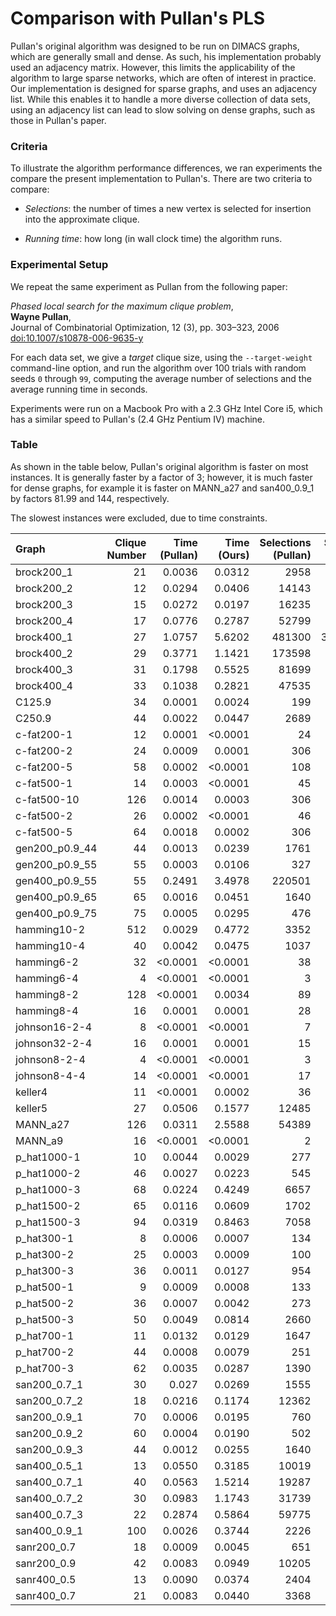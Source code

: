 # Comparison with Pullan's PLS

Pullan's original algorithm was designed to be run on DIMACS graphs, which are generally small and dense. As such, his implementation probably used an adjacency matrix. However, this limits the applicability of the algorithm to large sparse networks, which are often of interest in practice. Our implementation is designed for sparse graphs, and uses an adjacency list. While this enables it to handle a more diverse collection of data sets, using an adjacency list can lead to slow solving on dense graphs, such as those in Pullan's paper.


### Criteria

To illustrate the algorithm performance differences, we ran experiments the compare the present implementation to Pullan's. There are two criteria to compare:

- *Selections*: the number of times a new vertex is selected for insertion into the approximate clique. 

- *Running time*: how long (in wall clock time) the algorithm runs.

### Experimental Setup

We repeat the same experiment as Pullan from the following paper:

*Phased local search for the maximum clique problem*,  
**Wayne Pullan**,  
Journal of Combinatorial Optimization, 12 (3), pp. 303–323, 2006  
[doi:10.1007/s10878-006-9635-y](https://doi.org/10.1007/s10878-006-9635-y)

For each data set, we give a *target* clique size, using the `--target-weight` command-line option, and run the algorithm over 100 trials with random seeds `0` through `99`, computing the average number of selections and the average running time in seconds. 

Experiments were run on a Macbook Pro with a 2.3 GHz Intel Core i5, which has a similar speed to Pullan's (2.4 GHz Pentium IV) machine.

### Table

As shown in the table below, Pullan's original algorithm is faster on most instances. It is generally faster by a factor of 3; however, it is much faster for dense graphs, for example it is faster on MANN_a27 and san400_0.9_1 by factors 81.99 and 144, respectively.

The slowest instances were excluded, due to time constraints.

Graph               | Clique Number |     Time (Pullan) | Time (Ours) | Selections (Pullan) | Selections (Ours)
:----               | ------------: |          -------: | --------:   |              -----: | -----:
brock200_1          |            21 | 0.0036 | 0.0312 | 2958   | 3986.96
brock200_2          |            12 | 0.0294 | 0.0406 | 14143  | 10229.60
brock200_3          |            15 | 0.0272 | 0.0197 | 16235  | 3939.77
brock200_4          |            17 | 0.0776 | 0.2787 | 52799  | 49016.80
brock400_1          |            27 | 1.0757 | 5.6202 | 481300 | 376982.00
brock400_2          |            29 | 0.3771 | 1.1421 | 173598 | 77090.50
brock400_3          |            31 | 0.1798 | 0.5525 | 81699  | 37027.40
brock400_4          | 33 | 0.1038 | 0.2821 | 47535  | 18977.30
C125.9              |            34 |            0.0001 |   0.0024    |                199  | 191.85
C250.9              | 44 | 0.0022 | 0.0447 | 2689       | 2051.35
c-fat200-1          | 12 | 0.0001 | <0.0001 | 24 | 22.68
c-fat200-2          | 24 | 0.0009 | 0.0001 | 306 | 322.25
c-fat200-5          | 58 | 0.0002 | <0.0001 | 108 | 102.14
c-fat500-1          | 14 | 0.0003 | <0.0001 | 45 | 43.62
c-fat500-10         | 126 | 0.0014 | 0.0003 | 306 | 286.51
c-fat500-2          | 26 | 0.0002 | <0.0001 | 46 | 47.13
c-fat500-5          | 64 | 0.0018 | 0.0002 | 306 | 308.55
gen200_p0.9_44      | 44 | 0.0013 | 0.0239 | 1761   | 1260.37
gen200_p0.9_55      | 55 | 0.0003 | 0.0106 | 327    | 493.62
gen400_p0.9_55      | 55 | 0.2491 | 3.4978 | 220501 | 85222.80
gen400_p0.9_65      | 65 | 0.0016 | 0.0451 | 1640   | 1051.62
gen400_p0.9_75      | 75 | 0.0005 | 0.0295 | 476    | 621.28
hamming10-2         | 512 | 0.0029 | 0.4772 | 3352     | 6139.35
hamming10-4         | 40 | 0.0042  | 0.0475 | 1037     | 830.58
hamming6-2          | 32 | <0.0001  | <0.0001 | 38 | 38.84
hamming6-4          | 4 | <0.0001| <0.0001 | 3 | 3.51
hamming8-2          | 128 | <0.0001 | 0.0034 | 89 | 356.08
hamming8-4 | 16 | 0.0001 | 0.0001 | 28 | 24.52
johnson16-2-4 | 8 | <0.0001 | <0.0001 | 7 | 7.00
johnson32-2-4 | 16 | 0.0001 | 0.0001 | 15 | 15.00
johnson8-2-4 | 4 | <0.0001 | <0.0001 | 3 | 3.00
johnson8-4-4 | 14 | <0.0001 | <0.0001 | 17 | 16.43
keller4 | 11 | <0.0001 | 0.0002 | 36 | 35.76
keller5 | 27 | 0.0506 | 0.1577 | 12485 | 5547.13
MANN_a27 | 126 | 0.0311 | 2.5588 | 54389   | 28188.80
MANN_a9 | 16 | <0.0001 | <0.0001 | 2       | 21.28
p_hat1000-1 | 10 | 0.0044 | 0.0029 | 277   | 257.53
p_hat1000-2 | 46 | 0.0027 | 0.0223 | 545   | 407.86
p_hat1000-3 | 68 | 0.0224 | 0.4249 | 6657  | 4416.48
p_hat1500-2 | 65 | 0.0116 | 0.0609 | 1702 | 536.09
p_hat1500-3 | 94 | 0.0319 | 0.8463 | 7058 | 4142.05
p_hat300-1 | 8 | 0.0006  | 0.0007 | 134 | 121.98
p_hat300-2 | 25 | 0.0003 | 0.0009 | 100 | 83.83
p_hat300-3 | 36 | 0.0011 | 0.0127 | 954 | 627.98
p_hat500-1 | 9 | 0.0009  | 0.0008 | 133 | 127.80
p_hat500-2 | 36 | 0.0007 | 0.0042 | 273 | 181.63
p_hat500-3 | 50 | 0.0049 | 0.0814 | 2660 | 1889.70
p_hat700-1 | 11 | 0.0132 | 0.0129 | 1647 | 1669.86
p_hat700-2 | 44 | 0.0008 | 0.0079 | 251 | 209.48
p_hat700-3 | 62 | 0.0035 | 0.0287 | 1390 | 388.26
san200_0.7_1 | 30 | 0.027 | 0.0269 | 1555 | 2919.57
san200_0.7_2 | 18 | 0.0216 | 0.1174 | 12362 | 14513.90
san200_0.9_1 | 70 | 0.0006 | 0.0195 | 760 | 690.30
san200_0.9_2 | 60 | 0.0004 | 0.0190 | 502 | 791.09
san200_0.9_3 | 44 | 0.0012 | 0.0255 | 1640 | 1345.60
san400_0.5_1 | 13 | 0.0550 | 0.3185 | 10019 | 38764.10
san400_0.7_1 | 40 | 0.0563 | 1.5214 | 19287 | 76995.00
san400_0.7_2 | 30 | 0.0983 | 1.1743 | 31739 | 73826.80
san400_0.7_3 | 22 | 0.2874 | 0.5864 | 59775 | 43450.10
san400_0.9_1 | 100 | 0.0026 | 0.3744 | 2226 | 5896.68
sanr200_0.7 | 18 | 0.0009 | 0.0045 | 651 | 584.85
sanr200_0.9 | 42 | 0.0083 | 0.0949 | 10205 | 5488.88
sanr400_0.5 | 13 | 0.0090 | 0.0374 | 2404 | 5246.33
sanr400_0.7 | 21 | 0.0083 | 0.0440 | 3368 | 3614.38

